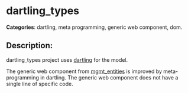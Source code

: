 # dartling_types 

**Categories**: dartling, meta programming, generic web component, dom. 

## Description: 
dartling_types project uses 
[dartling](https://github.com/dzenanr/dartling) for the model.

The generic web component from 
[mgmt_entities](https://github.com/dzenanr/mgmt_entities) 
is improved by meta-programming in dartling.
The generic web component does not have a single line of specific code.